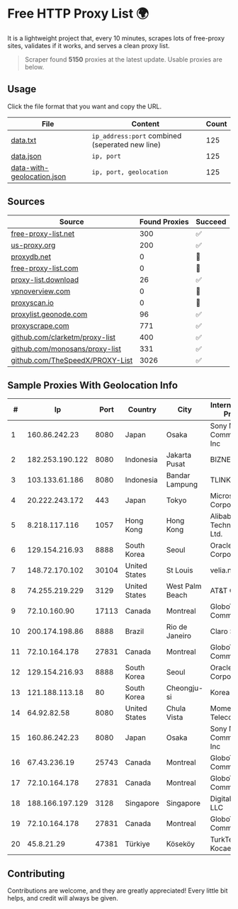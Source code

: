 
# Free HTTP Proxy List 🌍

It is a lightweight project that, every 10 minutes, scrapes lots of free-proxy sites, validates if it works, and serves a clean proxy list.


> Scraper found **5150** proxies at the latest update. Usable proxies are below.

## Usage

Click the file format that you want and copy the URL.


|File|Content|Count|
|----|-------|-----|
|[data.txt](https://raw.githubusercontent.com/themiralay/Proxy-List-World/master/data.txt)|`ip_address:port` combined (seperated new line)|125|
|[data.json](https://raw.githubusercontent.com/themiralay/Proxy-List-World/master/data.json)|`ip, port`|125|
|[data-with-geolocation.json](https://raw.githubusercontent.com/themiralay/Proxy-List-World/master/data-with-geolocation.json)|`ip, port, geolocation`|125|

## Sources

|Source|Found Proxies|Succeed|
|------|-------------|-------|
|[free-proxy-list.net](https://free-proxy-list.net)|300|✅|
|[us-proxy.org](https://www.us-proxy.org)|200|✅|
|[proxydb.net](http://proxydb.net)|0|🚫|
|[free-proxy-list.com](https://free-proxy-list.com/?page=&port=&type%5B%5D=http&type%5B%5D=https&up_time=0&search=Search)|0|🚫|
|[proxy-list.download](https://www.proxy-list.download/HTTP)|26|✅|
|[vpnoverview.com](https://vpnoverview.com/privacy/anonymous-browsing/free-proxy-servers)|0|🚫|
|[proxyscan.io](https://www.proxyscan.io)|0|🚫|
|[proxylist.geonode.com](https://proxylist.geonode.com/api/proxy-list?limit=300&page=1&sort_by=lastChecked&sort_type=desc&protocols=http,https)|96|✅|
|[proxyscrape.com](https://api.proxyscrape.com/v2/?request=displayproxies&protocol=http&timeout=10000&country=all&ssl=all&anonymity=all)|771|✅|
|[github.com/clarketm/proxy-list](https://raw.githubusercontent.com/clarketm/proxy-list/master/proxy-list-raw.txt)|400|✅|
|[github.com/monosans/proxy-list](https://raw.githubusercontent.com/monosans/proxy-list/main/proxies/http.txt)|331|✅|
|[github.com/TheSpeedX/PROXY-List](https://raw.githubusercontent.com/TheSpeedX/PROXY-List/master/http.txt)|3026|✅|


## Sample Proxies With Geolocation Info

|#|Ip|Port|Country|City|Internet Service Provider|
|-|--|----|-------|----|-------------------------|
|1|160.86.242.23|8080|Japan|Osaka|Sony Network Communications Inc|
|2|182.253.190.122|8080|Indonesia|Jakarta Pusat|BIZNET|
|3|103.133.61.186|8080|Indonesia|Bandar Lampung|TLINK|
|4|20.222.243.172|443|Japan|Tokyo|Microsoft Corporation|
|5|8.218.117.116|1057|Hong Kong|Hong Kong|Alibaba (US) Technology Co., Ltd.|
|6|129.154.216.93|8888|South Korea|Seoul|Oracle Corporation|
|7|148.72.170.102|30104|United States|St Louis|velia.net|
|8|74.255.219.229|3129|United States|West Palm Beach|AT&T Corp.|
|9|72.10.160.90|17113|Canada|Montreal|GloboTech Communications|
|10|200.174.198.86|8888|Brazil|Rio de Janeiro|Claro S.A|
|11|72.10.164.178|27831|Canada|Montreal|GloboTech Communications|
|12|129.154.216.93|8888|South Korea|Seoul|Oracle Corporation|
|13|121.188.113.18|80|South Korea|Cheongju-si|Korea Telecom|
|14|64.92.82.58|8080|United States|Chula Vista|Momentum Telecom, Inc.|
|15|160.86.242.23|8080|Japan|Osaka|Sony Network Communications Inc|
|16|67.43.236.19|25743|Canada|Montreal|GloboTech Communications|
|17|72.10.164.178|27831|Canada|Montreal|GloboTech Communications|
|18|188.166.197.129|3128|Singapore|Singapore|DigitalOcean, LLC|
|19|72.10.164.178|27831|Canada|Montreal|GloboTech Communications|
|20|45.8.21.29|47381|Türkiye|Köseköy|TurkTelekom Kocaeli Korfez|



## Contributing

Contributions are welcome, and they are greatly appreciated! Every
little bit helps, and credit will always be given.

